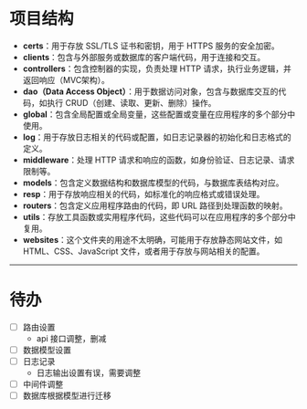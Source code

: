 
# 项目结构
- **certs**：用于存放 SSL/TLS 证书和密钥，用于 HTTPS 服务的安全加密。 
- **clients**：包含与外部服务或数据库的客户端代码，用于连接和交互。
- **controllers**：包含控制器的实现，负责处理 HTTP 请求，执行业务逻辑，并返回响应（MVC架构）。
- **dao（Data Access Object）**：用于数据访问对象，包含与数据库交互的代码，如执行 CRUD（创建、读取、更新、删除）操作。
- **global**：包含全局配置或全局变量，这些配置或变量在应用程序的多个部分中使用。
- **log**：用于存放日志相关的代码或配置，如日志记录器的初始化和日志格式的定义。
- **middleware**：处理 HTTP 请求和响应的函数，如身份验证、日志记录、请求限制等。
- **models**：包含定义数据结构和数据库模型的代码，与数据库表结构对应。
- **resp**：用于存放响应相关的代码，如标准化的响应格式或错误处理。
- **routers**：包含定义应用程序路由的代码，即 URL 路径到处理函数的映射。
- **utils**：存放工具函数或实用程序代码，这些代码可以在应用程序的多个部分中复用。
- **websites**：这个文件夹的用途不太明确，可能用于存放静态网站文件，如 HTML、CSS、JavaScript 文件，或者用于存放与网站相关的配置。

---
# 待办
- [ ] 路由设置
  - api 接口调整，删减
- [ ] 数据模型设置
- [ ] 日志记录
  - 日志输出设置有误，需要调整
- [ ] 中间件调整
- [ ] 数据库根据模型进行迁移
